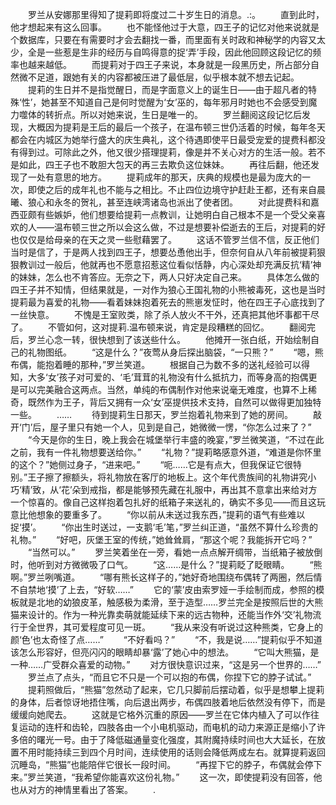 　　罗兰从安娜那里得知了提莉即将度过二十岁生日的消息。.:。
　　直到此时，他才想起来有这么回事。
　　也不能怪他过于大意，四王子的记忆对他来说就是个数据库，只要在有需要时才会去翻找一番，而里面有关时政和神秘学的内容又太少，全是一些惹是生非的经历与自鸣得意的捉‘弄’手段，因此他回顾这段记忆的频率也越来越低。
　　而提莉对于四王子来说，本身就是一段黑历史，所占部分自然微不足道，跟她有关的内容都被压进了最低层，似乎根本就不想去记起。
　　提莉的生日并不是指觉醒日，而是字面意义上的诞生日——由于超凡者的特殊‘性’，她甚至不知道自己是何时觉醒为‘女’巫的，每年邪月时她也不会感受到魔力噬体的转折点。所以对她来说，生日是唯一的。
　　罗兰翻阅这段记忆后发现，大概因为提莉是王后的最后一个孩子，在温布顿三世仍活着的时候，每年冬天都会在内城区为她举行盛大的庆生典礼，这个待遇即使平日最受宠爱的提费科都没有得到过。可除此之外，他又很少搭理提莉，像是并不关心对方的生活一般。若不是如此，四王子也不敢胆大包天的再三去欺负这位妹妹。
　　再往后翻，他还发现了一处有意思的地方。
　　提莉成年的那天，庆典的规模也是最为庞大的一次，即使之后的成年礼也不能与之相比。不止四位边境守护赶赴王都，还有来自晨曦、狼心和永冬的贺礼，甚至连峡湾诸岛也派出了使者团。
　　对此提费科和嘉西亚颇有些嫉妒，他们想要给提莉一点教训，让她明白自己根本不是一个受父亲喜欢的人——温布顿三世之所以会这么做，不过是想要补偿逝去的王后，对提莉的好也仅仅是给母亲的在天之灵一些慰藉罢了。
　　这话不管罗兰信不信，反正他们当时是信了，于是两人找到四王子，想要怂恿他出手，但奈何自从八年前被提莉狠狠教训过一般后，他就再也不愿意招惹这位看似恬静，内心深处却充满反抗‘精’神的妹妹，怎么也不肯答应。无奈之下，两人只好决定自己来。
　　具体怎么做的四王子并不知情，但结果就是，一对作为狼心王国礼物的小熊被毒死，这也是当时提莉最为喜爱的礼物——看着妹妹抱着死去的熊崽发怔时，他在四王子心底找到了一丝快意。
　　不愧是王室败类，除了杀人放火不干外，还真把其他坏事都干尽了。
　　不管如何，这对提莉.温布顿来说，肯定是段糟糕的回忆。
　　翻阅完后，罗兰心念一转，很快想到了该送些什么。
　　他摊开一张白纸，开始绘制自己的礼物图纸。
　　“这是什么？”夜莺从身后探出脑袋，“一只熊？”
　　“嗯，熊布偶，能抱着睡的那种，”罗兰笑道。
　　根据自己为数不多的送礼经验可以得知，大多‘女’孩子对可爱的、‘毛’茸茸的礼物没有什么抵抗力，而等身高的抱偶更是可以完美融合这两点。当然，单纯的布偶制作对他来说毫无难度，也算不上稀奇，既然作为王子，背后又拥有一众‘女’巫提供技术支持，自然可以做得更加独特一些。
　　……
　　待到提莉生日那天，罗兰抱着礼物来到了她的房间。
　　敲开‘门’后，屋子里只有她一个人，见到是自己，她微微一愣，“你怎么过来了？”
　　“今天是你的生日，晚上我会在城堡举行丰盛的晚宴，”罗兰微笑道，“不过在此之前，我有一件礼物想要送给你。”
　　“礼物？”提莉略感意外道，“难道是你怀里的这个？”她侧过身子，“进来吧。”
　　“呃……它是有点大，但我保证它很特别。”王子擦了擦额头，将礼物放在客厅的地板上。这个年代贵族间的礼物讲究小巧‘精’致，从‘花’朵到戒指，都是能够预先藏在礼服中，再出其不意拿出来给对方一个惊喜的。像自己这样抱着包扎好的纸箱子来送礼的，确实不多见——而且这玩意比他想象的要重多了。
　　“你以前从未送过我东西，”提莉的语气有些难以捉‘摸’。
　　“你出生时送过，一支鹅‘毛’笔，”罗兰纠正道，“虽然不算什么珍贵的礼物。”
　　“好吧，灰堡王室的传统，”她耸耸肩，“那这个呢？我能拆开它吗？”
　　“当然可以。”
　　罗兰笑着坐在一旁，看她一点点解开绸带，当纸箱子被放倒时，他听到对方微微吸了口气。
　　“这……是什么？”提莉眨了眨眼睛。
　　“熊啊。”罗兰咧嘴道。
　　“哪有熊长这样子的，”她好奇地围绕布偶转了两圈，然后情不自禁地‘摸’了上去，“好软……”
　　它的‘蒙’皮由索罗娅一手绘制而成，参照的模板就是北地的幼狼皮革，触感极为柔滑，至于造型……罗兰完全是按照后世的大熊猫来设计的。作为一种光靠卖萌就能延续下来的远古物种，还能当作外‘交’礼物流行于全世界，其可爱程度可见一斑。
　　“我从来没有听说过这种熊类，它身上的颜‘色’也太奇怪了点……”
　　“不好看吗？”
　　“不，我是说……”提莉似乎不知道该怎么形容好，但亮闪闪的眼睛却暴‘露’了她心中的想法。
　　“它叫大熊猫，是一种……广受群众喜爱的动物。”
　　对方很快意识过来，“这是另一个世界的……”
　　罗兰点了点头，“而且它不只是一个可以抱的布偶，你捏下它的脖子试试。”
　　提莉照做后，“熊猫”忽然动了起来，它几只脚前后摆动着，似乎是想攀上提莉的身体，后者惊讶地捂住嘴，向后退出两步，布偶四肢着地后依然没有停下，而是缓缓向她爬去。
　　这就是它格外沉重的原因——罗兰在它体内植入了可以作往复运动的连杆和齿轮，四肢各由一个小电机驱动，而电机的动力来源正是缩小了许多倍的曙光一号。由于了降低磁通量变化强度，其附魔持续时间也大大延长，在放置不用时能持续三到四个月时间，连续使用的话则会降低两成左右。就算提莉返回沉睡岛，“熊猫”也能陪伴它很长一段时间。
　　“再捏下它的脖子，布偶就会停下来。”罗兰笑道，“我希望你能喜欢这份礼物。”
　　这一次，即使提莉没有回答，他也从对方的神情里看出了答案。
　　.